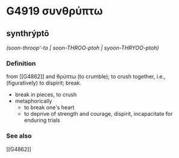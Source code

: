 # G4919 συνθρύπτω

## synthrýptō

_(soon-throop'-to | soon-THROO-ptoh | syoon-THRYOO-ptoh)_

### Definition

from [[G4862]] and θρύπτω (to crumble); to crush together, i.e., (figuratively) to dispirit; break.

- break in pieces, to crush
- metaphorically
  - to break one's heart
  - to deprive of strength and courage, dispirit, incapacitate for enduring trials

### See also

[[G4862]]

